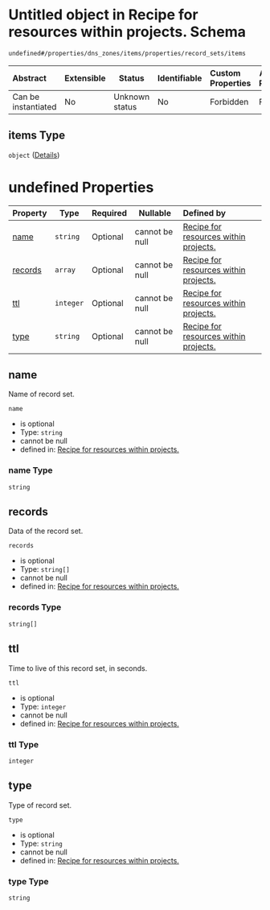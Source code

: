 # Untitled object in Recipe for resources within projects. Schema

```txt
undefined#/properties/dns_zones/items/properties/record_sets/items
```




| Abstract            | Extensible | Status         | Identifiable | Custom Properties | Additional Properties | Access Restrictions | Defined In                                                                                                          |
| :------------------ | ---------- | -------------- | ------------ | :---------------- | --------------------- | ------------------- | ------------------------------------------------------------------------------------------------------------------- |
| Can be instantiated | No         | Unknown status | No           | Forbidden         | Forbidden             | none                | [resources.schema.json\*](../../../../../../../../../../tmp/182028425/resources.schema.json "open original schema") |

## items Type

`object` ([Details](resources-properties-dns_zones-items-properties-record_sets-items.md))

# undefined Properties

| Property            | Type      | Required | Nullable       | Defined by                                                                                                                                                                                                               |
| :------------------ | --------- | -------- | -------------- | :----------------------------------------------------------------------------------------------------------------------------------------------------------------------------------------------------------------------- |
| [name](#name)       | `string`  | Optional | cannot be null | [Recipe for resources within projects.](resources-properties-dns_zones-items-properties-record_sets-items-properties-name.md "undefined#/properties/dns_zones/items/properties/record_sets/items/properties/name")       |
| [records](#records) | `array`   | Optional | cannot be null | [Recipe for resources within projects.](resources-properties-dns_zones-items-properties-record_sets-items-properties-records.md "undefined#/properties/dns_zones/items/properties/record_sets/items/properties/records") |
| [ttl](#ttl)         | `integer` | Optional | cannot be null | [Recipe for resources within projects.](resources-properties-dns_zones-items-properties-record_sets-items-properties-ttl.md "undefined#/properties/dns_zones/items/properties/record_sets/items/properties/ttl")         |
| [type](#type)       | `string`  | Optional | cannot be null | [Recipe for resources within projects.](resources-properties-dns_zones-items-properties-record_sets-items-properties-type.md "undefined#/properties/dns_zones/items/properties/record_sets/items/properties/type")       |

## name

Name of record set.


`name`

-   is optional
-   Type: `string`
-   cannot be null
-   defined in: [Recipe for resources within projects.](resources-properties-dns_zones-items-properties-record_sets-items-properties-name.md "undefined#/properties/dns_zones/items/properties/record_sets/items/properties/name")

### name Type

`string`

## records

Data of the record set.


`records`

-   is optional
-   Type: `string[]`
-   cannot be null
-   defined in: [Recipe for resources within projects.](resources-properties-dns_zones-items-properties-record_sets-items-properties-records.md "undefined#/properties/dns_zones/items/properties/record_sets/items/properties/records")

### records Type

`string[]`

## ttl

Time to live of this record set, in seconds.


`ttl`

-   is optional
-   Type: `integer`
-   cannot be null
-   defined in: [Recipe for resources within projects.](resources-properties-dns_zones-items-properties-record_sets-items-properties-ttl.md "undefined#/properties/dns_zones/items/properties/record_sets/items/properties/ttl")

### ttl Type

`integer`

## type

Type of record set.


`type`

-   is optional
-   Type: `string`
-   cannot be null
-   defined in: [Recipe for resources within projects.](resources-properties-dns_zones-items-properties-record_sets-items-properties-type.md "undefined#/properties/dns_zones/items/properties/record_sets/items/properties/type")

### type Type

`string`
